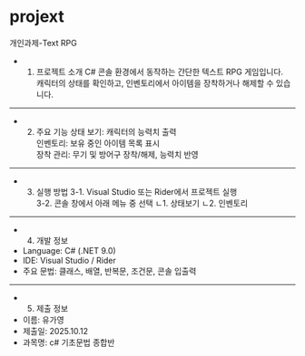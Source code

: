 # projext
개인과제-Text RPG

- 1. 프로젝트 소개
C# 콘솔 환경에서 동작하는 간단한 텍스트 RPG 게임입니다.  
캐릭터의 상태를 확인하고, 인벤토리에서 아이템을 장착하거나 해제할 수 있습니다.

---

- 2. 주요 기능
 상태 보기: 캐릭터의 능력치 출력  
 인벤토리: 보유 중인 아이템 목록 표시  
 장착 관리: 무기 및 방어구 장착/해제, 능력치 반영  

---

- 3. 실행 방법
3-1. Visual Studio 또는 Rider에서 프로젝트 실행  
3-2. 콘솔 창에서 아래 메뉴 중 선택
   ㄴ1. 상태보기
   ㄴ2. 인벤토리


---

- 4. 개발 정보
- Language: C# (.NET 9.0)  
- IDE: Visual Studio / Rider  
- 주요 문법: 클래스, 배열, 반복문, 조건문, 콘솔 입출력  

---

- 5. 제출 정보
- 이름: 유가영
- 제출일: 2025.10.12
- 과목명: c# 기초문법 종합반
